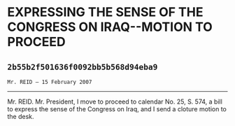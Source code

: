 # EXPRESSING THE SENSE OF THE CONGRESS ON IRAQ--MOTION TO PROCEED
## `2b55b2f501636f0092bb5b568d94eba9`
`Mr. REID — 15 February 2007`

---


Mr. REID. Mr. President, I move to proceed to calendar No. 25, S. 
574, a bill to express the sense of the Congress on Iraq, and I send a 
cloture motion to the desk.